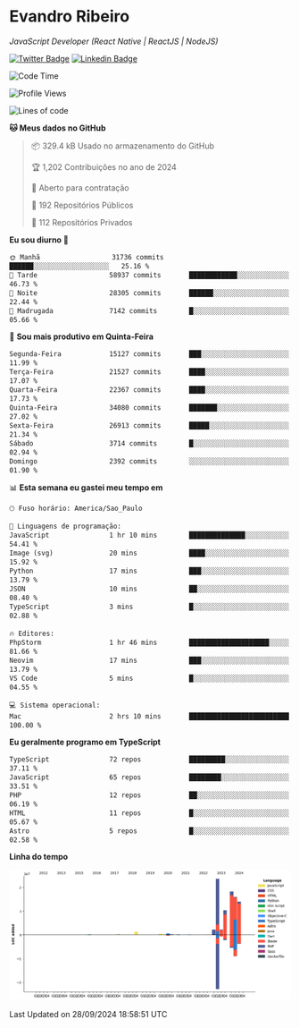 # Evandro **Ribeiro**

*JavaScript Developer (React Native | ReactJS | NodeJS)*

[![Twitter Badge](https://img.shields.io/badge/-@ribeiroevandro-201B2D?style=flat-square&labelColor=201B2D&logo=twitter&logoColor=white&link=https://twitter.com/ribeiroevandro)](https://twitter.com/ribeiroevandro) 
[![Linkedin Badge](https://img.shields.io/badge/-Evandro%20Ribeiro-201B2D?style=flat-square&logo=Linkedin&logoColor=white&link=https://www.linkedin.com/in/ribeiroevandro)](https://www.linkedin.com/in/ribeiroevandro) 


<!--START_SECTION:waka-->
![Code Time](http://img.shields.io/badge/Code%20Time-4%2C111%20hrs%2014%20mins-blue)

![Profile Views](http://img.shields.io/badge/Visualizac%C3%B5es%20do%20perfil-0-blue)

![Lines of code](https://img.shields.io/badge/Desde%20o%20Hello%20World%20eu%20escrevi-89.6%20million%20linhas%20de%20c%C3%B3digo-blue)

**🐱 Meus dados no GitHub** 

> 📦 329.4 kB Usado no armazenamento do GitHub 
 > 
> 🏆 1,202 Contribuições no ano de 2024
 > 
> 💼 Aberto para contratação
 > 
> 📜 192 Repositórios Públicos 
 > 
> 🔑 112 Repositórios Privados 
 > 
**Eu sou diurno 🐤** 

```text
🌞 Manhã                  31736 commits       ██████░░░░░░░░░░░░░░░░░░░   25.16 % 
🌆 Tarde                  58937 commits       ████████████░░░░░░░░░░░░░   46.73 % 
🌃 Noite                  28305 commits       ██████░░░░░░░░░░░░░░░░░░░   22.44 % 
🌙 Madrugada              7142 commits        █░░░░░░░░░░░░░░░░░░░░░░░░   05.66 % 
```
📅 **Sou mais produtivo em Quinta-Feira** 

```text
Segunda-Feira            15127 commits       ███░░░░░░░░░░░░░░░░░░░░░░   11.99 % 
Terça-Feira              21527 commits       ████░░░░░░░░░░░░░░░░░░░░░   17.07 % 
Quarta-Feira             22367 commits       ████░░░░░░░░░░░░░░░░░░░░░   17.73 % 
Quinta-Feira             34080 commits       ███████░░░░░░░░░░░░░░░░░░   27.02 % 
Sexta-Feira              26913 commits       █████░░░░░░░░░░░░░░░░░░░░   21.34 % 
Sábado                   3714 commits        █░░░░░░░░░░░░░░░░░░░░░░░░   02.94 % 
Domingo                  2392 commits        ░░░░░░░░░░░░░░░░░░░░░░░░░   01.90 % 
```


📊 **Esta semana eu gastei meu tempo em** 

```text
🕑︎ Fuso horário: America/Sao_Paulo

💬 Linguagens de programação: 
JavaScript               1 hr 10 mins        ██████████████░░░░░░░░░░░   54.41 % 
Image (svg)              20 mins             ████░░░░░░░░░░░░░░░░░░░░░   15.92 % 
Python                   17 mins             ███░░░░░░░░░░░░░░░░░░░░░░   13.79 % 
JSON                     10 mins             ██░░░░░░░░░░░░░░░░░░░░░░░   08.40 % 
TypeScript               3 mins              █░░░░░░░░░░░░░░░░░░░░░░░░   02.88 % 

🔥 Editores: 
PhpStorm                 1 hr 46 mins        ████████████████████░░░░░   81.66 % 
Neovim                   17 mins             ███░░░░░░░░░░░░░░░░░░░░░░   13.79 % 
VS Code                  5 mins              █░░░░░░░░░░░░░░░░░░░░░░░░   04.55 % 

💻 Sistema operacional: 
Mac                      2 hrs 10 mins       █████████████████████████   100.00 % 
```

**Eu geralmente programo em TypeScript** 

```text
TypeScript               72 repos            █████████░░░░░░░░░░░░░░░░   37.11 % 
JavaScript               65 repos            ████████░░░░░░░░░░░░░░░░░   33.51 % 
PHP                      12 repos            ██░░░░░░░░░░░░░░░░░░░░░░░   06.19 % 
HTML                     11 repos            █░░░░░░░░░░░░░░░░░░░░░░░░   05.67 % 
Astro                    5 repos             █░░░░░░░░░░░░░░░░░░░░░░░░   02.58 % 
```



**Linha do tempo**

![Lines of Code chart](https://raw.githubusercontent.com/ribeiroevandro/ribeiroevandro/main/assets/bar_graph.png)


 Last Updated on 28/09/2024 18:58:51 UTC
<!--END_SECTION:waka-->
